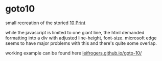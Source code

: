 # goto10

small recreation of the storied <a href="https://10print.org/">10 Print</a>

while the javascript is limited to one giant line, the html demanded formatting into a div with adjusted line-height, font-size.  microsoft edge seems to have major problems with this and there's quite some overlap.

working example can be found here <a href="https://leifrogers.github.io/goto-10/">leifrogers.github.io/goto-10/</a>
